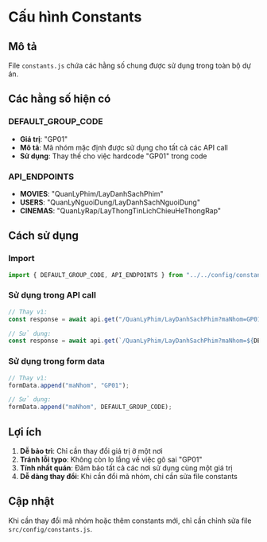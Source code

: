 # Cấu hình Constants

## Mô tả
File `constants.js` chứa các hằng số chung được sử dụng trong toàn bộ dự án.

## Các hằng số hiện có

### DEFAULT_GROUP_CODE
- **Giá trị**: "GP01"
- **Mô tả**: Mã nhóm mặc định được sử dụng cho tất cả các API call
- **Sử dụng**: Thay thế cho việc hardcode "GP01" trong code

### API_ENDPOINTS
- **MOVIES**: "QuanLyPhim/LayDanhSachPhim"
- **USERS**: "QuanLyNguoiDung/LayDanhSachNguoiDung"  
- **CINEMAS**: "QuanLyRap/LayThongTinLichChieuHeThongRap"

## Cách sử dụng

### Import
```javascript
import { DEFAULT_GROUP_CODE, API_ENDPOINTS } from "../../config/constants";
```

### Sử dụng trong API call
```javascript
// Thay vì:
const response = await api.get("/QuanLyPhim/LayDanhSachPhim?maNhom=GP01");

// Sử dụng:
const response = await api.get(`/QuanLyPhim/LayDanhSachPhim?maNhom=${DEFAULT_GROUP_CODE}`);
```

### Sử dụng trong form data
```javascript
// Thay vì:
formData.append("maNhom", "GP01");

// Sử dụng:
formData.append("maNhom", DEFAULT_GROUP_CODE);
```

## Lợi ích
1. **Dễ bảo trì**: Chỉ cần thay đổi giá trị ở một nơi
2. **Tránh lỗi typo**: Không còn lo lắng về việc gõ sai "GP01"
3. **Tính nhất quán**: Đảm bảo tất cả các nơi sử dụng cùng một giá trị
4. **Dễ dàng thay đổi**: Khi cần đổi mã nhóm, chỉ cần sửa file constants

## Cập nhật
Khi cần thay đổi mã nhóm hoặc thêm constants mới, chỉ cần chỉnh sửa file `src/config/constants.js`.
